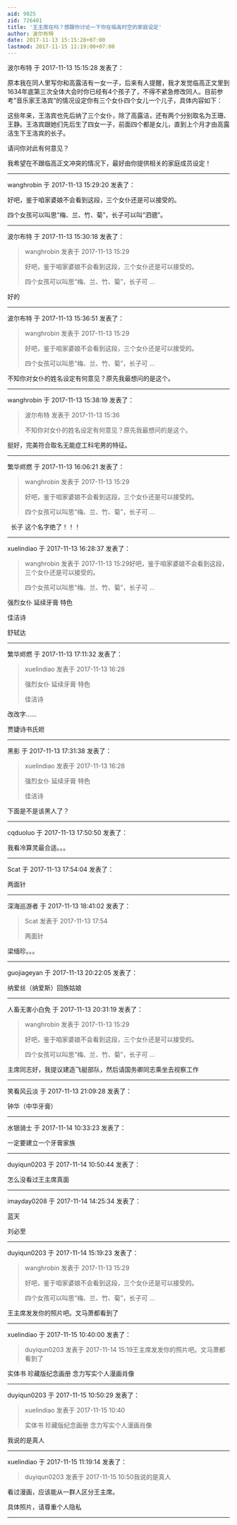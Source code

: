 ```yaml
---
aid: 9025
zid: 726401
title: '王主席在吗？想跟你讨论一下你在临高时空的家庭设定'
author: 波尔布特
date: 2017-11-13 15:15:28+07:00
lastmod: 2017-11-15 11:19:00+07:00
---
```


波尔布特 于 2017-11-13 15:15:28 发表了：

原本我在同人里写你和高露洁有一女一子，后来有人提醒，我才发觉临高正文里到1634年底第三次全体大会时你已经有4个孩子了，不得不紧急修改同人。目前参考”音乐家王洛宾“的情况设定你有三个女仆四个女儿一个儿子，具体内容如下：

这些年来，王洛宾也先后纳了三个女仆，除了高露洁，还有两个分别取名为王珊、王静。王洛宾跟她们先后生了四女一子，前面四个都是女儿，直到上个月才由高露洁生下王洛宾的长子。

请问你对此有何意见？

我希望在不跟临高正文冲突的情况下，最好由你提供相关的家庭成员设定！

---------

wanghrobin 于 2017-11-13 15:29:20 发表了：

好吧，鉴于咱家婆娘不会看到这段，三个女仆还是可以接受的。

四个女孩可以叫思“梅、兰、竹、菊”，长子可以叫“泗骢”。

---------

波尔布特 于 2017-11-13 15:30:18 发表了：

> wanghrobin 发表于 2017-11-13 15:29
> 
> 好吧，鉴于咱家婆娘不会看到这段，三个女仆还是可以接受的。
> 
> 四个女孩可以叫思“梅、兰、竹、菊”，长子可 ...



好的

---------

波尔布特 于 2017-11-13 15:36:51 发表了：

> wanghrobin 发表于 2017-11-13 15:29
> 
> 好吧，鉴于咱家婆娘不会看到这段，三个女仆还是可以接受的。
> 
> 四个女孩可以叫思“梅、兰、竹、菊”，长子可 ...



不知你对女仆的姓名设定有何意见？原先我最想问的是这个。

---------

wanghrobin 于 2017-11-13 15:38:19 发表了：

> 波尔布特 发表于 2017-11-13 15:36
> 
> 不知你对女仆的姓名设定有何意见？原先我最想问的是这个。



挺好，完美符合取名无能症工科宅男的特征。

---------

繁华烬燃 于 2017-11-13 16:06:21 发表了：

> wanghrobin 发表于 2017-11-13 15:29
> 
> 好吧，鉴于咱家婆娘不会看到这段，三个女仆还是可以接受的。
> 
> 四个女孩可以叫思“梅、兰、竹、菊”，长子可 ...



  长子 这个名字绝了！！！

---------

xuelindiao 于 2017-11-13 16:28:37 发表了：

> wanghrobin 发表于 2017-11-13 15:29好吧，鉴于咱家婆娘不会看到这段，三个女仆还是可以接受的。
> 
> 四个女孩可以叫思“梅、兰、竹、菊”，长子可 ...



强烈女仆 延续牙膏 特色

佳洁诗

舒轼达

---------

繁华烬燃 于 2017-11-13 17:11:32 发表了：

> xuelindiao 发表于 2017-11-13 16:28
> 
> 强烈女仆 延续牙膏 特色
> 
> 佳洁诗



改改字……

贾婕诗书氏妲

---------

黑影 于 2017-11-13 17:31:38 发表了：

> xuelindiao 发表于 2017-11-13 16:28
> 
> 强烈女仆 延续牙膏 特色
> 
> 佳洁诗



下面是不是该黑人了？

---------

cqduoluo 于 2017-11-13 17:50:50 发表了：

我看冷算灵最合适。。。

---------

Scat 于 2017-11-13 17:54:04 发表了：

两面针

---------

深海巡游者 于 2017-11-13 18:41:02 发表了：

> Scat 发表于 2017-11-13 17:54
> 
> 两面针



梁缅珍。。。

---------

guojiageyan 于 2017-11-13 20:22:05 发表了：

纳爱丝（纳爱斯）回族姑娘

---------

人畜无害小白免 于 2017-11-13 20:31:19 发表了：

> wanghrobin 发表于 2017-11-13 15:29
> 
> 好吧，鉴于咱家婆娘不会看到这段，三个女仆还是可以接受的。
> 
> 四个女孩可以叫思“梅、兰、竹、菊”，长子可 ...



主席同志好，我提议建造飞艇部队，然后请国务卿同志乘坐去视察工作

---------

笑看风云淡 于 2017-11-13 21:09:28 发表了：

钟华（中华牙膏）

---------

水银骑士 于 2017-11-14 10:33:23 发表了：

一定要建立一个牙膏家族

---------

duyiqun0203 于 2017-11-14 10:50:44 发表了：

怎么没看过王主席真面

---------

imayday0208 于 2017-11-14 14:25:34 发表了：

蓝天

刘必至

---------

duyiqun0203 于 2017-11-14 15:19:23 发表了：

> wanghrobin 发表于 2017-11-13 15:29
> 
> 好吧，鉴于咱家婆娘不会看到这段，三个女仆还是可以接受的。
> 
> 四个女孩可以叫思“梅、兰、竹、菊”，长子可 ...



王主席发发你的照片吧。文马萧都看到了

---------

xuelindiao 于 2017-11-15 10:40:00 发表了：

> duyiqun0203 发表于 2017-11-14 15:19王主席发发你的照片吧。文马萧都看到了



实体书 珍藏版纪念画册 念力写实个人漫画肖像

---------

duyiqun0203 于 2017-11-15 10:50:29 发表了：

> xuelindiao 发表于 2017-11-15 10:40
> 
> 实体书 珍藏版纪念画册 念力写实个人漫画肖像



我说的是真人

---------

xuelindiao 于 2017-11-15 11:19:14 发表了：

> duyiqun0203 发表于 2017-11-15 10:50我说的是真人



看过漫画，应该能从一群人区分王主席。

具体照片，请尊重个人隐私

---------

